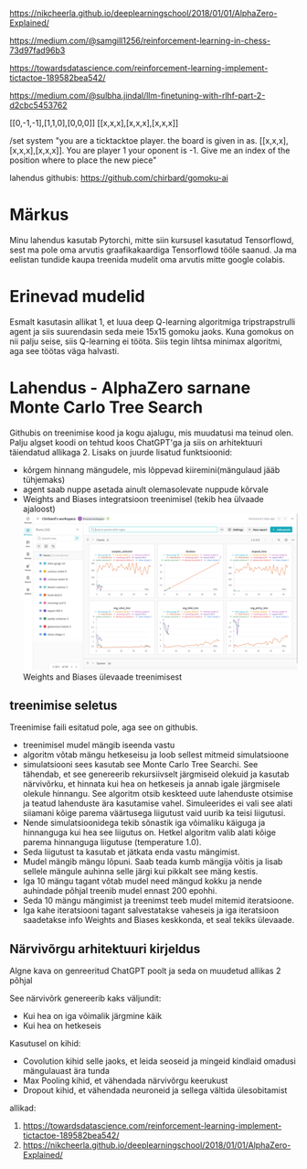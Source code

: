 https://nikcheerla.github.io/deeplearningschool/2018/01/01/AlphaZero-Explained/

https://medium.com/@samgill1256/reinforcement-learning-in-chess-73d97fad96b3

https://towardsdatascience.com/reinforcement-learning-implement-tictactoe-189582bea542/

https://medium.com/@sulbha.jindal/llm-finetuning-with-rlhf-part-2-d2cbc5453762


[[0,-1,-1],[1,1,0],[0,0,0]]
[[x,x,x],[x,x,x],[x,x,x]]

/set system "you are a ticktacktoe player. the board is given in as. [[x,x,x],[x,x,x],[x,x,x]]. You are player 1 your oponent is -1. Give me an index of the position where to place the new piece"


lahendus githubis: https://github.com/chirbard/gomoku-ai

# Märkus 
Minu lahendus kasutab Pytorchi, mitte siin kursusel kasutatud Tensorflowd, sest ma pole oma arvutis graafikakaardiga Tensorflowd tööle saanud. Ja ma eelistan tundide kaupa treenida mudelit oma arvutis mitte google colabis.

# Erinevad mudelid
Esmalt kasutasin allikat 1, et luua deep Q-learning algoritmiga tripstrapstrulli agent ja siis suurendasin seda meie 15x15 gomoku jaoks. Kuna gomokus on nii palju seise, siis Q-learning ei tööta.
Siis tegin lihtsa minimax algoritmi, aga see töötas väga halvasti.

# Lahendus - AlphaZero sarnane Monte Carlo Tree Search
Githubis on treenimise kood ja kogu ajalugu, mis muudatusi ma teinud olen. Palju algset koodi on tehtud koos ChatGPT'ga ja siis on arhitektuuri täiendatud allikaga 2. Lisaks on juurde lisatud funktsioonid:
- kõrgem hinnang mängudele, mis lõppevad kiiremini(mängulaud jääb tühjemaks)
- agent saab nuppe asetada ainult olemasolevate nuppude kõrvale
- Weights and Biases integratsioon treenimisel (tekib hea ülvaade ajaloost)
![alt text](image.png)
Weights and Biases ülevaade treenimisest

## treenimise seletus
Treenimise faili esitatud pole, aga see on githubis.
- treenimisel mudel mängib iseenda vastu
- algoritm võtab mängu hetkeseisu ja loob sellest mitmeid simulatsioone
- simulatsiooni sees kasutab see Monte Carlo Tree Searchi. See tähendab, et see genereerib rekursiivselt järgmiseid olekuid ja kasutab närvivõrku, et hinnata kui hea on hetkeseis ja annab igale järgmisele olekule hinnangu. See algoritm otsib keskteed uute lahenduste otsimise ja teatud lahenduste ära kasutamise vahel. Simuleerides ei vali see alati siiamani kõige parema väärtusega liigutust vaid uurib ka teisi liigutusi.
- Nende simulatsioonidega tekib sõnastik iga võimaliku käiguga ja hinnanguga kui hea see liigutus on. Hetkel algoritm valib alati kõige parema hinnanguga liigutuse (temperature 1.0).
- Seda liigutust ta kasutab et jätkata enda vastu mängimist.
- Mudel mängib mängu lõpuni. Saab teada kumb mängija võitis ja lisab sellele mängule auhinna selle järgi kui pikkalt see mäng kestis.
- Iga 10 mängu tagant võtab mudel need mängud kokku ja nende auhindade põhjal treenib mudel ennast 200 epohhi.
- Seda 10 mängu mängimist ja treenimst teeb mudel mitemid iteratsioone.
- Iga kahe iteratsiooni tagant salvestatakse vaheseis ja iga iteratsioon saadetakse info Weights and Biases keskkonda, et seal tekiks ülevaade.


## Närvivõrgu arhitektuuri kirjeldus
Algne kava on genreeritud ChatGPT poolt ja seda on muudetud allikas 2 põhjal

See närvivõrk genereerib kaks väljundit:
- Kui hea on iga võimalik järgmine käik
- Kui hea on hetkeseis

Kasutusel on kihid:
- Covolution kihid selle jaoks, et leida seoseid ja mingeid kindlaid omadusi mängulauast ära tunda
- Max Pooling kihid, et vähendada närvivõrgu keerukust
- Dropout kihid, et vähendada neuroneid ja sellega vältida ülesobitamist



allikad:
1) https://towardsdatascience.com/reinforcement-learning-implement-tictactoe-189582bea542/
2) https://nikcheerla.github.io/deeplearningschool/2018/01/01/AlphaZero-Explained/